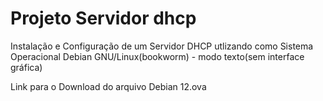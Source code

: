 # Projeto Servidor dhcp
Instalação e Configuração de um Servidor DHCP utlizando como Sistema Operacional  Debian GNU/Linux(bookworm)  - modo texto(sem interface gráfica)

Link para o Download do arquivo Debian 12.ova
